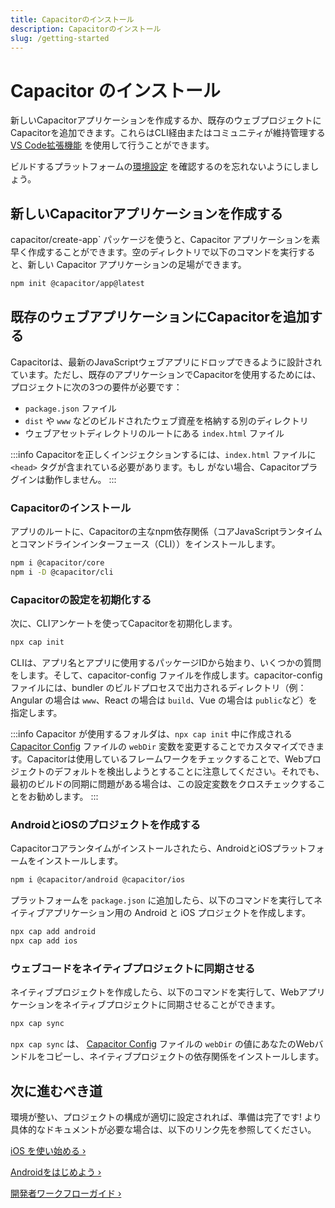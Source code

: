 ```yaml
---
title: Capacitorのインストール
description: Capacitorのインストール
slug: /getting-started
---
```


# Capacitor のインストール

新しいCapacitorアプリケーションを作成するか、既存のウェブプロジェクトにCapacitorを追加できます。これらはCLI経由またはコミュニティが維持管理する [VS Code拡張機能](/main/getting-started/vscode-extension.mdx) を使用して行うことができます。

ビルドするプラットフォームの[環境設定](/main/getting-started/environment-setup.md) を確認するのを忘れないようにしましょう。

## 新しいCapacitorアプリケーションを作成する

capacitor/create-app` パッケージを使うと、Capacitor アプリケーションを素早く作成することができます。空のディレクトリで以下のコマンドを実行すると、新しい Capacitor アプリケーションの足場ができます。

```bash
npm init @capacitor/app@latest
```

## 既存のウェブアプリケーションにCapacitorを追加する

Capacitorは、最新のJavaScriptウェブアプリにドロップできるように設計されています。ただし、既存のアプリケーションでCapacitorを使用するためには、プロジェクトに次の3つの要件が必要です：

- `package.json` ファイル
- `dist` や `www` などのビルドされたウェブ資産を格納する別のディレクトリ
- ウェブアセットディレクトリのルートにある `index.html` ファイル

:::info
Capacitorを正しくインジェクションするには、`index.html` ファイルに `<head>` タグが含まれている必要があります。もし
がない場合、Capacitorプラグインは動作しません。
:::

### Capacitorのインストール

アプリのルートに、Capacitorの主なnpm依存関係（コアJavaScriptランタイムとコマンドラインインターフェース（CLI））をインストールします。

```bash
npm i @capacitor/core
npm i -D @capacitor/cli
```

### Capacitorの設定を初期化する

次に、CLIアンケートを使ってCapacitorを初期化します。

```bash
npx cap init
```

CLIは、アプリ名とアプリに使用するパッケージIDから始まり、いくつかの質問をします。そして、capacitor-config ファイルを作成します。capacitor-config ファイルには、bundler のビルドプロセスで出力されるディレクトリ（例：Angular の場合は `www`、React の場合は `build`、Vue の場合は `public`など）を指定します。

:::info
Capacitor が使用するフォルダは、`npx cap init` 中に作成される [Capacitor Config](/docs/config) ファイルの `webDir` 変数を変更することでカスタマイズできます。Capacitorは使用しているフレームワークをチェックすることで、Webプロジェクトのデフォルトを検出しようとすることに注意してください。それでも、最初のビルドの同期に問題がある場合は、この設定変数をクロスチェックすることをお勧めします。
:::

### AndroidとiOSのプロジェクトを作成する

Capacitorコアランタイムがインストールされたら、AndroidとiOSプラットフォームをインストールします。

```bash
npm i @capacitor/android @capacitor/ios
```

プラットフォームを `package.json` に追加したら、以下のコマンドを実行してネイティブアプリケーション用の Android と iOS プロジェクトを作成します。

```bash
npx cap add android
npx cap add ios
```

### ウェブコードをネイティブプロジェクトに同期させる

ネイティブプロジェクトを作成したら、以下のコマンドを実行して、Webアプリケーションをネイティブプロジェクトに同期させることができます。

```bash
npx cap sync
```

`npx cap sync` は、 [Capacitor Config](/docs/config) ファイルの `webDir` の値にあなたのWebバンドルをコピーし、ネイティブプロジェクトの依存関係をインストールします。

## 次に進むべき道

環境が整い、プロジェクトの構成が適切に設定されれば、準備は完了です! より具体的なドキュメントが必要な場合は、以下のリンク先を参照してください。

[iOS を使い始める &#8250;](/main/ios/index.md)

[Androidをはじめよう &#8250;](/main/android/index.md)

[開発者ワークフローガイド &#8250;](/main/basics/workflow.md)


